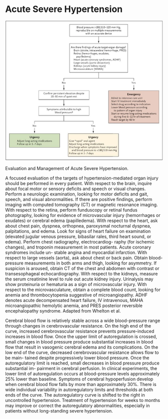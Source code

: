 # Acute Severe Hypertension
  

  
![../200 FILES/201 Image/image/10.1056@NEJMcp1901117-1715864308730.webp](../200%20FILES/201%20Image/image/10.1056@NEJMcp1901117-1715864308730.webp)
  

  
Evaluation and Management of Acute Severe Hypertension.
  
A focused evaluation of the targets of hypertension-mediated organ injury should be performed in every patient. With respect to the brain, inquire about focal motor or sensory deficits and speech or visual changes. Perform a neurologic examination, looking for motor deficits and gait, speech, and visual abnormalities. If there are positive findings, perform imaging with computed tomography (CT) or magnetic resonance imaging. With respect to the retina, perform funduscopy or retinal fundus photography, looking for evidence of microvascular injury (hemorrhages or exudates) or cerebral edema (papilledema). With respect to the heart, ask about chest pain, dyspnea, orthopnea, paroxysmal nocturnal dyspnea, palpitations, and edema. Look for signs of heart failure on examination (elevated jugular venous pressure, bibasilar rales, third heart sound, or edema). Perform chest radiography, electrocardiog- raphy (for ischemic changes), and troponin measurement in most patients. Acute coronary syndromes include un- stable angina and myocardial infarction. With respect to large vessels (aorta), ask about chest or back pain. Obtain blood-pressure measurements in both arms and thigh, looking for asymmetry. If suspicion is aroused, obtain CT of the chest and abdomen with contrast or transesophageal echocardiography. With respect to the kidneys, measure the serum creatinine level to rule out acute kidney injury. Urinalysis may show proteinuria or hematuria as a sign of microvascular injury. With respect to the microvasculature, obtain a complete blood count, looking for anemia and thrombocytopenia suggestive of microangiopathy. ADHF denotes acute decompensated heart failure, IV intravenous, MAHA microangiopathic hemolytic anemia, and PRES posterior reversible encephalopathy syndrome. Adapted from Whelton et al.
  

  
Cerebral blood flow is relatively stable across a wide blood-pressure range through changes in cerebrovascular resistance. On the high end of the curve, increased cerebrovascular resistance prevents pressure-induced increases in blood flow. Once the upper limit of autoregulation is crossed, small changes in blood pressure produce substantial increases in blood flow that result in vasogenic cerebral edema and its complications. On the low end of the curve, decreased cerebrovascular resistance allows flow to be main- tained despite progressively lower blood pressure. Once the autoregulatory limit is reached, small decreases in blood pressure produce substantial im- pairment in cerebral perfusion. In clinical experiments, the lower limit of autoregulation occurs at blood-pressure levels approximately 25% lower than baseline. Symptoms of cerebral hypoperfusion develop when cerebral blood flow falls by more than approximately 30%. There is wide individual variability in autoregulatory limits and thresholds at both ends of the curve. The autoregulatory curve is shifted to the right in uncontrolled hypertension. Treatment of hypertension for weeks to months may improve or correct the autoregulatory abnormalities, especially in patients without long-standing severe hypertension.